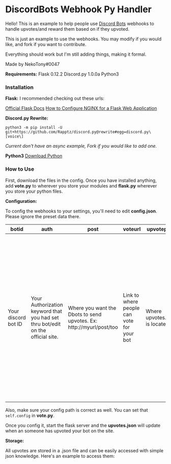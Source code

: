 # DiscordBots Webhook  Py Handler

 Hello! This is an example to help people use [Discord Bots](https://discordbots.org/) webhooks to handle upvotes/and reward them based on if they upvoted.

This is just an example to use the webhooks. You may modify if you would like, and fork if you want to contribute. 

Everything should work but I'm still adding things, making it formal.

Made by NekoTony#0047
 
**Requirements:**
 Flask 0.12.2
 Discord.py 1.0.0a
 Python3
 
### Installation
**Flask:** I recommended checking out these urls:

[Official Flask Docs](http://flask.pocoo.org/docs/0.12/installation/)
[How to Configure NGINX for a Flask Web Application](http://www.patricksoftwareblog.com/how-to-configure-nginx-for-a-flask-web-application/)

**Discord.py Rewrite:**

    python3 -m pip install -U git+https://github.com/Rapptz/discord.py@rewrite#egg=discord.py\[voice\]

*Current don't have an async example, Fork if you would like to add one.*

**Python3**
[Download Python](https://www.python.org/downloads/)

### How to Use

First, download the files in the config. Once you have installed anything, add **vote.py** to wherever you store your modules and **flask.py** wherever you store your python files.

**Configuration:**

To config the webhooks to your settings, you'll need to edit **config.json**.  Please ignore the preset data there.

|botid| auth | post | voteurl| upvotepath | reset |
|--|--|--|--|--|--|
| Your discord bot ID| Your Authorization keyword that you had set thru bot/edit on the official site. | Where you want the Dbots to send upvotes. Ex: http://myurl/post/too| Link to where people can vote for your bot | Where upvotes.json is located | Whether or not you want to store past day upvotes. 0 is default, meaning you would like to store past days. Otherwise, if you want to store only the current day upvotes then set it to 1. Set it to 1 if you want to save space.
 
 Also, make sure your config path is correct as well. You can set that `self.config` in **vote.py**.

Once you config it, start the flask server and the **upvotes.json** will update when an someone has upvoted your bot on the site.

**Storage:**

All upvotes are stored in a .json file and can be easily accessed with simple json knowledge. Here's an example to access them:


